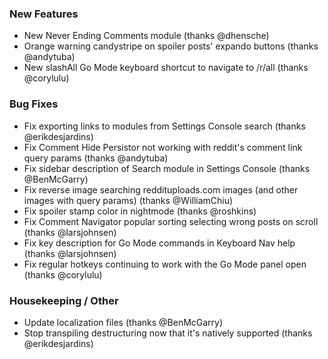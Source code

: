 
### New Features

- New Never Ending Comments module (thanks @dhensche)
- Orange warning candystripe on spoiler posts' expando buttons (thanks @andytuba)
- New slashAll Go Mode keyboard shortcut to navigate to /r/all (thanks @corylulu)

### Bug Fixes

- Fix exporting links to modules from Settings Console search (thanks @erikdesjardins)
- Fix Comment Hide Persistor not working with reddit's comment link query params (thanks @andytuba)
- Fix sidebar description of Search module in Settings Console (thanks @BenMcGarry)
- Fix reverse image searching reddituploads.com images (and other images with query params) (thanks @WilliamChiu)
- Fix spoiler stamp color in nightmode (thanks @roshkins)
- Fix Comment Navigator popular sorting selecting wrong posts on scroll (thanks @larsjohnsen)
- Fix key description for Go Mode commands in Keyboard Nav help (thanks @larsjohnsen)
- Fix regular hotkeys continuing to work with the Go Mode panel open (thanks @corylulu)

### Housekeeping / Other

- Update localization files (thanks @BenMcGarry)
- Stop transpiling destructuring now that it's natively supported (thanks @erikdesjardins)

